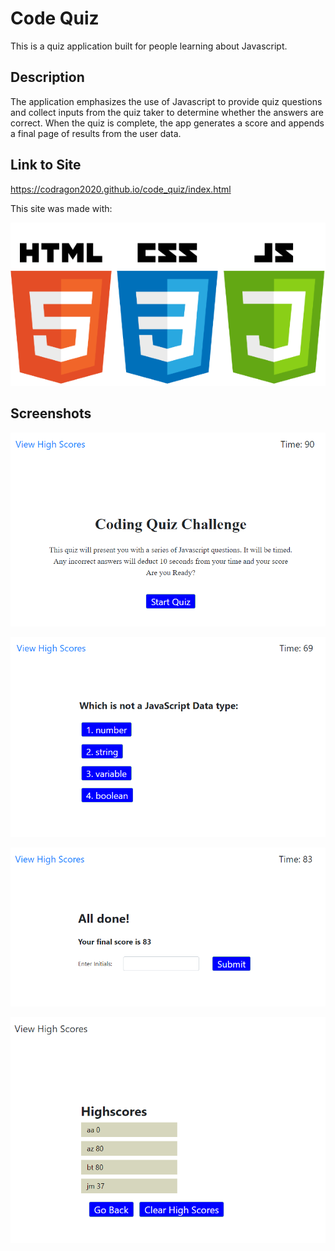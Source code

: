 # Code Quiz

This is a quiz application built for people learning about Javascript. 

## Description

The application emphasizes the use of Javascript to provide quiz questions and collect inputs from the quiz taker to determine whether the answers are correct. When the quiz is complete, the app generates a score and appends a final page of results from the user data.

## Link to Site

https://codragon2020.github.io/code_quiz/index.html

This site was made with:

![tech stack](./images/html-css-js.png)

## Screenshots

![Challenge Page](./images/challenge_page.png)

![Question Page](./images/question_page.png)

![Final Score Page](./images/final_score.png)

![High Scores Page](./images/high_scores.png)